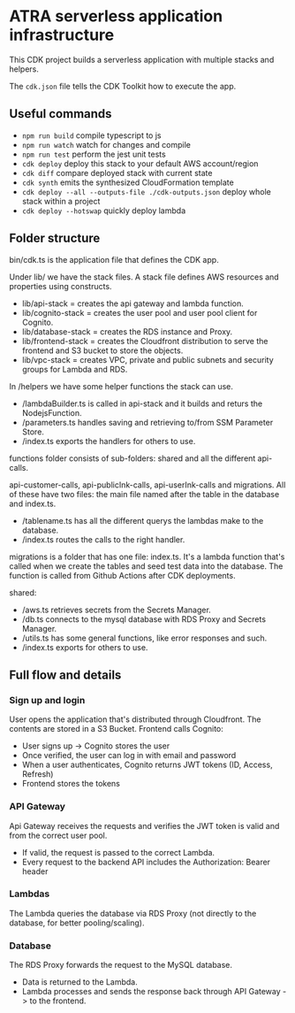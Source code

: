 # ATRA serverless application infrastructure

This CDK project builds a serverless application with multiple stacks and helpers.

The `cdk.json` file tells the CDK Toolkit how to execute the app.

## Useful commands

- `npm run build` compile typescript to js
- `npm run watch` watch for changes and compile
- `npm run test` perform the jest unit tests
- `cdk deploy` deploy this stack to your default AWS account/region
- `cdk diff` compare deployed stack with current state
- `cdk synth` emits the synthesized CloudFormation template
- `cdk deploy --all --outputs-file ./cdk-outputs.json` deploy whole stack within a project
- `cdk deploy --hotswap` quickly deploy lambda

## Folder structure

bin/cdk.ts is the application file that defines the CDK app.

Under lib/ we have the stack files. A stack file defines AWS resources and properties using constructs.

- lib/api-stack = creates the api gateway and lambda function.
- lib/cognito-stack = creates the user pool and user pool client for Cognito.
- lib/database-stack = creates the RDS instance and Proxy.
- lib/frontend-stack = creates the Cloudfront distribution to serve the frontend and S3 bucket to store the objects.
- lib/vpc-stack = creates VPC, private and public subnets and security groups for Lambda and RDS.

In /helpers we have some helper functions the stack can use.

- /lambdaBuilder.ts is called in api-stack and it builds and returs the NodejsFunction.
- /parameters.ts handles saving and retrieving to/from SSM Parameter Store.
- /index.ts exports the handlers for others to use.

functions folder consists of sub-folders: shared and all the different api-calls.

api-customer-calls, api-publicInk-calls, api-userInk-calls and migrations. All of these have two files:
the main file named after the table in the database and index.ts.

- /tablename.ts has all the different querys the lambdas make to the database.
- /index.ts routes the calls to the right handler.

migrations is a folder that has one file: index.ts. It's a lambda function that's called when we create the tables and seed test data into the database.
The function is called from Github Actions after CDK deployments.

shared:

- /aws.ts retrieves secrets from the Secrets Manager.
- /db.ts connects to the mysql database with RDS Proxy and Secrets Manager.
- /utils.ts has some general functions, like error responses and such.
- /index.ts exports for others to use.

## Full flow and details

### Sign up and login

User opens the application that's distributed through Cloudfront. The contents are stored in a S3 Bucket.
Frontend calls Cognito:

- User signs up -> Cognito stores the user
- Once verified, the user can log in with email and password
- When a user authenticates, Cognito returns JWT tokens (ID, Access, Refresh)
- Frontend stores the tokens

### API Gateway

Api Gateway receives the requests and verifies the JWT token is valid and from the correct user pool.

- If valid, the request is passed to the correct Lambda.
- Every request to the backend API includes the Authorization: Bearer <JWT> header

### Lambdas

The Lambda queries the database via RDS Proxy (not directly to the database, for better pooling/scaling).

### Database

The RDS Proxy forwards the request to the MySQL database.

- Data is returned to the Lambda.
- Lambda processes and sends the response back through API Gateway -> to the frontend.
